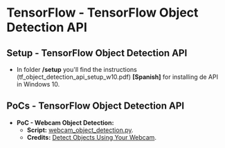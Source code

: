 # TensorFlow - TensorFlow Object Detection API

## Setup - TensorFlow Object Detection API

* In folder **/setup** you'll find the instructions (tf_object_detection_api_setup_w10.pdf) **[Spanish]** for installing de API in Windows 10.

## PoCs - TensorFlow Object Detection API

* **PoC - Webcam Object Detection:**
  * **Script:** [webcam_object_detection.py](src/pocs/webcam_object_detection.py).
  * **Credits:** [Detect Objects Using Your Webcam](https://tensorflow-object-detection-api-tutorial.readthedocs.io/en/latest/camera.html).